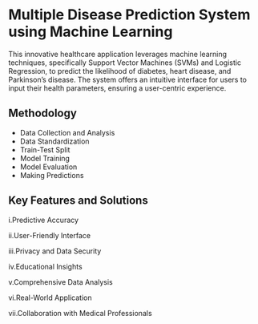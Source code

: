 # Multiple Disease Prediction System using Machine Learning

This innovative healthcare application leverages machine learning techniques, specifically Support Vector Machines (SVMs) and Logistic Regression, to predict the likelihood of diabetes, heart disease, and Parkinson’s disease. The system offers an intuitive interface for users to input their health parameters, ensuring a user-centric experience.

## Methodology

- Data Collection and Analysis
- Data Standardization
- Train-Test Split
- Model Training
- Model Evaluation
- Making Predictions

## Key Features and Solutions

i.Predictive Accuracy

ii.User-Friendly Interface

iii.Privacy and Data Security

iv.Educational Insights

v.Comprehensive Data Analysis

vi.Real-World Application

vii.Collaboration with Medical Professionals
